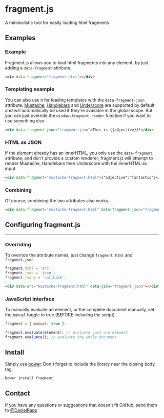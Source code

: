 fragment.js
========

A minimalistic tool for easily loading html fragments

Examples
---

### Example

Fragment.js allows you to load html fragments into any element, by just adding a `data-fragment` attribute.
```html
<div data-fragment="fragment.html"></div>
```

### Templating example

You can also use it for loading templates with the `data-fragment-json` attribute.
[Mustache](http://mustache.github.com/), [Handlebars](http://handlebarsjs.com/) and [Underscore](http://underscorejs.org/)
are supported by default and will automatically be used if they're available in the global scope.
But you can just override the `window.fragment.render` function if you want to use something else.

```html
<div data-fragment-json="fragment.json">This is {{adjective}}!</div>
```

### HTML as JSON

If the element already has an innerHTML, you only use the `data-fragment` attribute, and don't provide a custom renderer;
fragment.js will attempt to render Mustache, Handlebars then Underscore with the innerHTML as input.

```html
<div data-fragment="mustache-fragment.html">{"adjective":"fantastic"}</div>
```

### Combining

Of course, combining the two attributes also works.

```html
<div data-fragment="mustache-fragment.html" data-fragment-json="fragment.json"></div>
```

## Configuring fragment.js
---

### Overriding

To override the attribute names, just change `fragment.html` and `fragment.json`

```javascript
fragment.html = 'src';
fragment.json = 'json';
fragment.jsonp = 'callback';
```

```html
<div data-src="mustache-fragment.html" data-json="fragment.json"></div>
```

### JavaScript interface

To manually evaluate an element, or the complete document manually,
set the `manual` toggle to true (BEFORE including the script).

```javascript
fragment = { manual: true };

fragment.evaluate(element); // evaluate just one element
fragment.evaluate(); // evaluate the whole document
```

Install
---

Simply use [bower](http://twitter.github.com/bower/). Don't forget to include the library near the closing body tag.
```
bower install fragment
```

Contact
---

If you have any questions or suggestions that doesn't fit GitHub, send them to [@DanielRapp](https://twitter.com/danielrapp)
